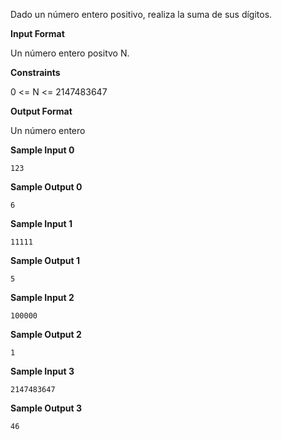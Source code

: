 Dado un número entero positivo, realiza la suma de sus dígitos.

**Input Format**

Un número entero positvo N.

**Constraints**

0 \<= N \<= 2147483647

**Output Format**

Un número entero

**Sample Input 0**

    123

**Sample Output 0**

``` 
6
```

**Sample Input 1**

    11111

**Sample Output 1**

``` 
5
```

**Sample Input 2**

    100000

**Sample Output 2**

``` 
1
```

**Sample Input 3**

    2147483647

**Sample Output 3**

``` 
46
```
